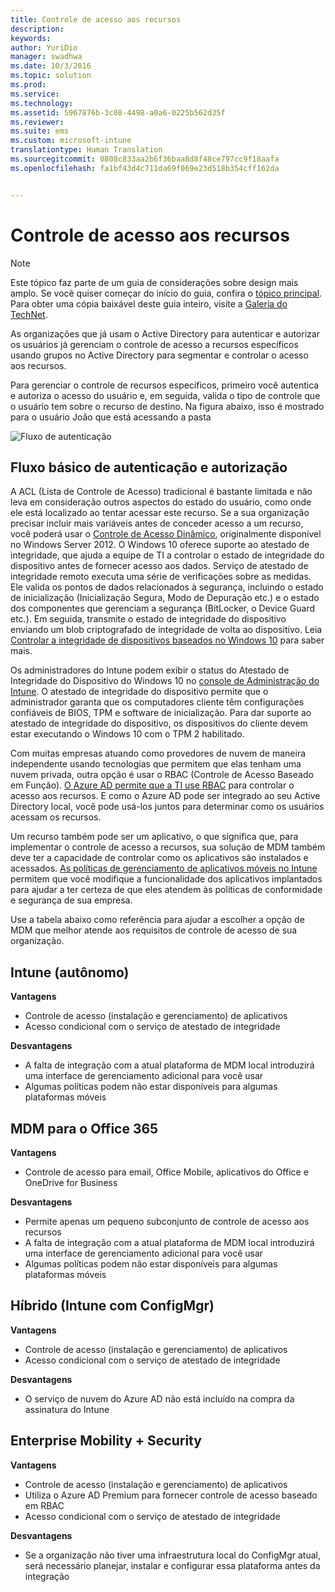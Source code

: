 ```yaml
---
title: Controle de acesso aos recursos
description: 
keywords: 
author: YuriDio
manager: swadhwa
ms.date: 10/3/2016
ms.topic: solution
ms.prod: 
ms.service: 
ms.technology: 
ms.assetid: 5967876b-3c08-4498-a0a6-0225b562d35f
ms.reviewer: 
ms.suite: ems
ms.custom: microsoft-intune
translationtype: Human Translation
ms.sourcegitcommit: 0808c833aa2b6f36baa8d8f48ce797cc9f18aafa
ms.openlocfilehash: fa1bf43d4c711da69f069e23d518b354cff162da


---
```


# Controle de acesso aos recursos

>[!NOTE]
>Este tópico faz parte de um guia de considerações sobre design mais amplo. Se você quiser começar do início do guia, confira o [tópico principal](mdm-design-considerations-guide.md). Para obter uma cópia baixável deste guia inteiro, visite a [Galeria do TechNet](https://gallery.technet.microsoft.com/Mobile-Device-Management-7d401582).

As organizações que já usam o Active Directory para autenticar e autorizar os usuários já gerenciam o controle de acesso a recursos específicos usando grupos no Active Directory para segmentar e controlar o acesso aos recursos.  

Para gerenciar o controle de recursos específicos, primeiro você autentica e autoriza o acesso do usuário e, em seguida, valida o tipo de controle que o usuário tem sobre o recurso de destino. Na figura abaixo, isso é mostrado para o usuário João que está acessando a pasta

![Fluxo de autenticação](./media/MDM_Figure_13.png)

## Fluxo básico de autenticação e autorização

A ACL (Lista de Controle de Acesso) tradicional é bastante limitada e não leva em consideração outros aspectos do estado do usuário, como onde ele está localizado ao tentar acessar este recurso. Se a sua organização precisar incluir mais variáveis antes de conceder acesso a um recurso, você poderá usar o [Controle de Acesso Dinâmico](https://technet.microsoft.com/library/dn408191.aspx), originalmente disponível no Windows Server 2012. O Windows 10 oferece suporte ao atestado de integridade, que ajuda a equipe de TI a controlar o estado de integridade do dispositivo antes de fornecer acesso aos dados. Serviço de atestado de integridade remoto executa uma série de verificações sobre as medidas. Ele valida os pontos de dados relacionados à segurança, incluindo o estado de inicialização (Inicialização Segura, Modo de Depuração etc.) e o estado dos componentes que gerenciam a segurança (BitLocker, o Device Guard etc.). Em seguida, transmite o estado de integridade do dispositivo enviando um blob criptografado de integridade de volta ao dispositivo. Leia [Controlar a integridade de dispositivos baseados no Windows 10](https://technet.microsoft.com/library/mt592023.aspx) para saber mais.

Os administradores do Intune podem exibir o status do Atestado de Integridade do Dispositivo do Windows 10 no [console de Administração do Intune](/intune/deploy-use/introduction-to-device-compliance-policies-in-microsoft-intune). O atestado de integridade do dispositivo permite que o administrador garanta que os computadores cliente têm configurações confiáveis de BIOS, TPM e software de inicialização. Para dar suporte ao atestado de integridade do dispositivo, os dispositivos do cliente devem estar executando o Windows 10 com o TPM 2 habilitado. 

Com muitas empresas atuando como provedores de nuvem de maneira independente usando tecnologias que permitem que elas tenham uma nuvem privada, outra opção é usar o RBAC (Controle de Acesso Baseado em Função). [O Azure AD permite que a TI use RBAC](http://azure.microsoft.com/documentation/articles/role-based-access-control-configure/) para controlar o acesso aos recursos. E como o Azure AD pode ser integrado ao seu Active Directory local, você pode usá-los juntos para determinar como os usuários acessam os recursos.

Um recurso também pode ser um aplicativo, o que significa que, para implementar o controle de acesso a recursos, sua solução de MDM também deve ter a capacidade de controlar como os aplicativos são instalados e acessados. [As políticas de gerenciamento de aplicativos móveis no Intune](/intune/deploy-use/configure-and-deploy-mobile-application-management-policies-in-the-microsoft-intune-console) permitem que você modifique a funcionalidade dos aplicativos implantados para ajudar a ter certeza de que eles atendem às políticas de conformidade e segurança de sua empresa. 

Use a tabela abaixo como referência para ajudar a escolher a opção de MDM que melhor atende aos requisitos de controle de acesso de sua organização.

## Intune (autônomo)

**Vantagens**

- Controle de acesso (instalação e gerenciamento) de aplicativos
- Acesso condicional com o serviço de atestado de integridade

**Desvantagens**

- A falta de integração com a atual plataforma de MDM local introduzirá uma interface de gerenciamento adicional para você usar
- Algumas políticas podem não estar disponíveis para algumas plataformas móveis
 
## MDM para o Office 365

**Vantagens**

- Controle de acesso para email, Office Mobile, aplicativos do Office e OneDrive for Business

**Desvantagens**

- Permite apenas um pequeno subconjunto de controle de acesso aos recursos
- A falta de integração com a atual plataforma de MDM local introduzirá uma interface de gerenciamento adicional para você usar
- Algumas políticas podem não estar disponíveis para algumas plataformas móveis

## Híbrido (Intune com ConfigMgr)

**Vantagens**

- Controle de acesso (instalação e gerenciamento) de aplicativos
- Acesso condicional com o serviço de atestado de integridade

**Desvantagens**

- O serviço de nuvem do Azure AD não está incluído na compra da assinatura do Intune

## Enterprise Mobility + Security

**Vantagens**

- Controle de acesso (instalação e gerenciamento) de aplicativos
- Utiliza o Azure AD Premium para fornecer controle de acesso baseado em RBAC
- Acesso condicional com o serviço de atestado de integridade

**Desvantagens**

- Se a organização não tiver uma infraestrutura local do ConfigMgr atual, será necessário planejar, instalar e configurar essa plataforma antes da integração



<!--HONumber=Oct16_HO1-->


